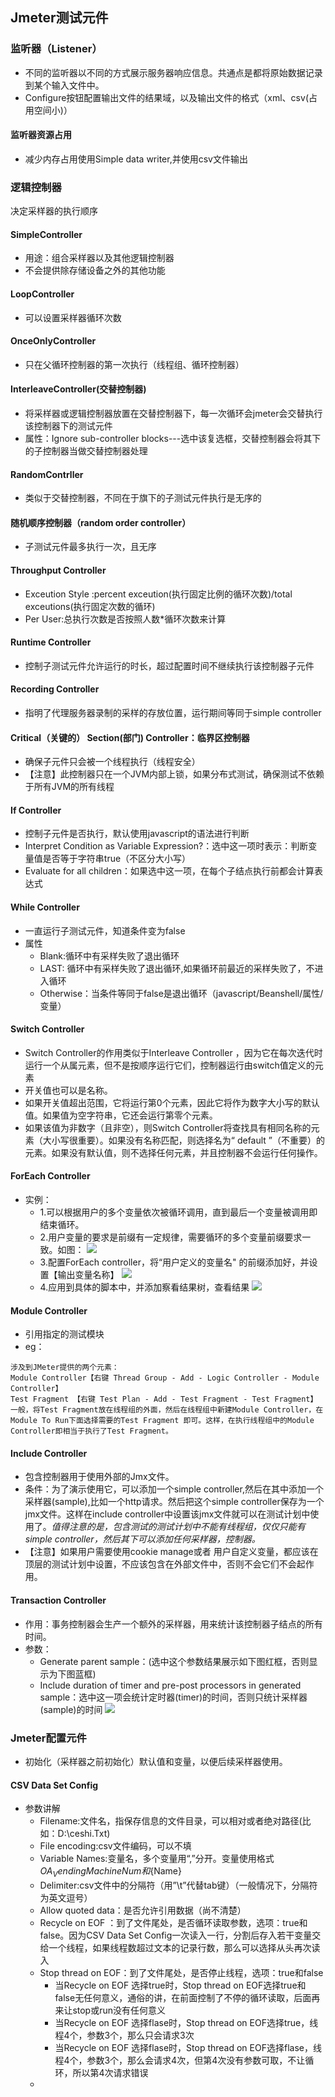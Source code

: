 ## Jmeter测试元件
### 监听器（Listener）
* 不同的监听器以不同的方式展示服务器响应信息。共通点是都将原始数据记录到某个输入文件中。
* Configure按钮配置输出文件的结果域，以及输出文件的格式（xml、csv(占用空间小)）
#### 监听器资源占用
* 减少内存占用使用Simple data writer,并使用csv文件输出
### 逻辑控制器
决定采样器的执行顺序
#### SimpleController
* 用途：组合采样器以及其他逻辑控制器
* 不会提供除存储设备之外的其他功能
#### LoopController
* 可以设置采样器循环次数
#### OnceOnlyController
* 只在父循环控制器的第一次执行（线程组、循环控制器）
#### InterleaveController(交替控制器)
* 将采样器或逻辑控制器放置在交替控制器下，每一次循环会jmeter会交替执行该控制器下的测试元件
* 属性：Ignore sub-controller blocks---选中该复选框，交替控制器会将其下的子控制器当做交替控制器处理
#### RandomContrller
* 类似于交替控制器，不同在于旗下的子测试元件执行是无序的
#### 随机顺序控制器（random order controller）
* 子测试元件最多执行一次，且无序
#### Throughput Controller
* Exceution Style :percent exceution(执行固定比例的循环次数)/total exceutions(执行固定次数的循环)
* Per User:总执行次数是否按照人数*循环次数来计算
#### Runtime Controller
* 控制子测试元件允许运行的时长，超过配置时间不继续执行该控制器子元件
#### Recording Controller
* 指明了代理服务器录制的采样的存放位置，运行期间等同于simple controller
#### Critical（关键的） Section(部门) Controller：临界区控制器
* 确保子元件只会被一个线程执行（线程安全）
* 【注意】此控制器只在一个JVM内部上锁，如果分布式测试，确保测试不依赖于所有JVM的所有线程
#### If Controller
* 控制子元件是否执行，默认使用javascript的语法进行判断
* Interpret Condition as Variable Expression?：选中这一项时表示：判断变量值是否等于字符串true（不区分大小写）
* Evaluate for all children：如果选中这一项，在每个子结点执行前都会计算表达式
#### While Controller
* 一直运行子测试元件，知道条件变为false
* 属性 
    * Blank:循环中有采样失败了退出循环
    * LAST: 循环中有采样失败了退出循环,如果循环前最近的采样失败了，不进入循环
    * Otherwise：当条件等同于false是退出循环（javascript/Beanshell/属性/变量）
#### Switch Controller
* Switch Controller的作用类似于Interleave Controller ，因为它在每次迭代时运行一个从属元素，但不是按顺序运行它们，控制器运行由switch值定义的元素
* 开关值也可以是名称。
* 如果开关值超出范围，它将运行第0个元素，因此它将作为数字大小写的默认值。如果值为空字符串，它还会运行第零个元素。
* 如果该值为非数字（且非空），则Switch Controller将查找具有相同名称的元素（大小写很重要）。如果没有名称匹配，则选择名为“ default ”（不重要）的元素。如果没有默认值，则不选择任何元素，并且控制器不会运行任何操作。
#### ForEach Controller
* 实例：
    * 1.可以根据用户的多个变量依次被循环调用，直到最后一个变量被调用即结束循环。
    * 2.用户变量的要求是前缀有一定规律，需要循环的多个变量前缀要求一致。如图：
        ![](https://images2017.cnblogs.com/blog/698840/201711/698840-20171117153040015-393972280.png)
    * 3.配置ForEach controller，将“用户定义的变量名" 的前缀添加好，并设置【输出变量名称】
        ![](https://images2017.cnblogs.com/blog/698840/201711/698840-20171117153356421-143418290.png)
    * 4.应用到具体的脚本中，并添加察看结果树，查看结果
        ![](https://images2017.cnblogs.com/blog/698840/201711/698840-20171117153522406-1989050606.png)

#### Module Controller
* 引用指定的测试模块
* eg：
```
涉及到JMeter提供的两个元素：
Module Controller【右键 Thread Group - Add - Logic Controller - Module Controller】
Test Fragment 【右键 Test Plan - Add - Test Fragment - Test Fragment】
一般，将Test Fragment放在线程组的外面，然后在线程组中新建Module Controller，在Module To Run下面选择需要的Test Fragment 即可。这样，在执行线程组中的Module Controller即相当于执行了Test Fragment。
```
#### Include Controller
* 包含控制器用于使用外部的Jmx文件。
* 条件：为了演示使用它，可以添加一个simple controller,然后在其中添加一个采样器(sample),比如一个http请求。然后把这个simple controller保存为一个jmx文件。这样在include controller中设置该jmx文件就可以在测试计划中使用了。*值得注意的是，包含测试的测试计划中不能有线程组，仅仅只能有simple controller，然后其下可以添加任何采样器，控制器。*
* 【注意】如果用户需要使用cookie manage或者 用户自定义变量，都应该在顶层的测试计划中设置，不应该包含在外部文件中，否则不会它们不会起作用。
#### Transaction Controller
* 作用：事务控制器会生产一个额外的采样器，用来统计该控制器子结点的所有时间。
* 参数：
    * Generate parent sample：(选中这个参数结果展示如下图红框，否则显示为下图蓝框)
    * Include duration of timer and pre-post processors in generated sample：选中这一项会统计定时器(timer)的时间，否则只统计采样器(sample)的时间
      ![](https://upload-images.jianshu.io/upload_images/6357069-355a3dd30842cb8c.jpg)
### Jmeter配置元件
* 初始化（采样器之前初始化）默认值和变量，以便后续采样器使用。
#### CSV Data Set Config

* 参数讲解
    * Filename:文件名，指保存信息的文件目录，可以相对或者绝对路径(比如：D:\ceshi.Txt)
    * File encoding:csv文件编码，可以不填
    * Variable Names:变量名，多个变量用“,”分开。变量使用格式${OA_VendingMachineNum}和${Name}
    * Delimiter:csv文件中的分隔符（用”\t”代替tab键）（一般情况下，分隔符为英文逗号）
    * Allow quoted data：是否允许引用数据（尚不清楚）
    * Recycle on EOF ：到了文件尾处，是否循环读取参数，选项：true和false。因为CSV Data Set Config一次读入一行，分割后存入若干变量交给一个线程，如果线程数超过文本的记录行数，那么可以选择从头再次读入
    * Stop thread on EOF：到了文件尾处，是否停止线程，选项：true和false
        * 当Recycle on EOF 选择true时，Stop thread on EOF选择true和false无任何意义，通俗的讲，在前面控制了不停的循环读取，后面再来让stop或run没有任何意义
        * 当Recycle on EOF 选择flase时，Stop thread on EOF选择true，线程4个，参数3个，那么只会请求3次
        * 当Recycle on EOF 选择flase时，Stop thread on EOF选择flase，线程4个，参数3个，那么会请求4次，但第4次没有参数可取，不让循环，所以第4次请求错误
    * 


     
  
  





